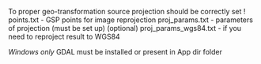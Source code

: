 To proper geo-transformation source projection should be correctly set ! 
points.txt - GSP points for image reprojection
proj_params.txt - parameters of projection (must be set up)
(optional) proj_params_wgs84.txt - if you need to reproject result to WGS84

*Windows only* GDAL must be installed or present in App dir folder